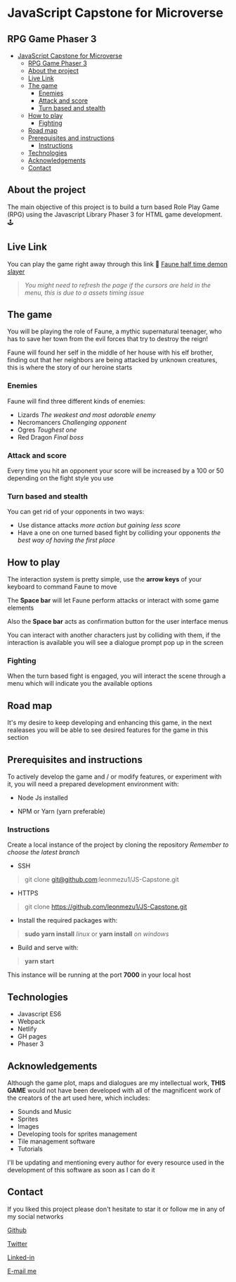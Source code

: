 # JavaScript Capstone for Microverse

## RPG Game Phaser 3

<!-- INDEX -->

- [JavaScript Capstone for Microverse](#javascript-capstone-for-microverse)
  - [RPG Game Phaser 3](#rpg-game-phaser-3)
  - [About the project](#about-the-project)
  - [Live Link](#live-link)
  - [The game](#the-game)
    - [Enemies](#enemies)
    - [Attack and score](#attack-and-score)
    - [Turn based and stealth](#turn-based-and-stealth)
  - [How to play](#how-to-play)
    - [Fighting](#fighting)
  - [Road map](#road-map)
  - [Prerequisites and instructions](#prerequisites-and-instructions)
    - [Instructions](#instructions)
  - [Technologies](#technologies)
  - [Acknowledgements](#acknowledgements)
  - [Contact](#contact)

<!-- ABOUT THE PROJECT -->

## About the project

The main objective of this project is to build a turn based Role Play Game (RPG) using the Javascript Library Phaser 3 for HTML game development. 🕹

## Live Link

You can play the game right away through this link 📎
[Faune half time demon slayer](https://faune.netlify.app/)

> *You might need to refresh the page if the cursors are held in the menu, this is due to a assets timing issue*

## The game

You will be playing the role of Faune, a mythic supernatural teenager, who has to save her town from the evil forces that try to destroy the reign!

Faune will found her self in the middle of her house with his elf brother, finding out that her neighbors are being attacked by unknown creatures, this is where the story of our heroine starts

### Enemies

Faune will find three different kinds of enemies:

- Lizards *The weakest and most adorable enemy*
- Necromancers *Challenging opponent*
- Ogres *Toughest one*
- Red Dragon *Final boss*

### Attack and score

Every time you hit an opponent your score will be increased by a 100 or 50 depending on the fight style you use

### Turn based and stealth

You can get rid of your opponents in two ways:

- Use distance attacks *more action but gaining less score*
- Have a one on one turned based fight by colliding your opponents *the best way of having the first place*

## How to play

The interaction system is pretty simple, use the **arrow keys** of your keyboard to command Faune to move

The **Space bar** will let Faune perform attacks or interact with some game elements

Also the **Space bar** acts as confirmation button for the user interface menus

You can interact with another characters just by colliding with them, if the interaction is available you will see a dialogue prompt pop up in the screen

### Fighting

When the turn based fight is engaged, you will interact the scene through a menu which will indicate you the available options

## Road map

It's my desire to keep developing and enhancing this game, in the next realeases you will be able to see desired features for the game in this section

## Prerequisites and instructions

To actively develop the game and / or modify features, or experiment with it, you will need a prepared development environment with:

- Node Js installed

- NPM or Yarn (yarn preferable)

### Instructions

Create a local instance of the project by cloning the repository *Remember to choose the latest branch*

- SSH

> git clone git@github.com:leonmezu1/JS-Capstone.git

- HTTPS

> git clone <https://github.com/leonmezu1/JS-Capstone.git>

- Install the required packages with:

> **sudo yarn install** *linux* or **yarn install** *on windows*

- Build and serve with:

> **yarn start**

This instance will be running at the port **7000** in your local host

## Technologies

- Javascript ES6
- Webpack
- Netlify
- GH pages
- Phaser 3

## Acknowledgements

Although the game plot, maps and dialogues are my intellectual work, **THIS GAME** would not have been developed with all of the magnificent work of the creators of the art used here, which includes:

- Sounds and Music
- Sprites
- Images
- Developing tools for sprites management
- Tile management software
- Tutorials

I'll be updating and mentioning every author for every resource used in the development of this software as soon as I can do it

## Contact

If you liked this project please don't hesitate to star it or follow me in any of my social networks

[Github](https://github.com/leonmezu1)

[Twitter](https://twitter.com/leonmezu)

[Linked-in](https://www.linkedin.com/in/leonardomezlob/)

[E-mail me](leo7xs@gmail.com)
